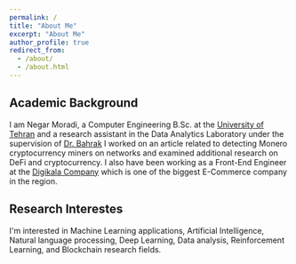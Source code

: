 ```yaml
---
permalink: /
title: "About Me"
excerpt: "About Me"
author_profile: true
redirect_from:
  - /about/
  - /about.html
---
```


## Academic Background

I am Negar Moradi, a Computer Engineering B.Sc. at the [University of Tehran](https://ut.ac.ir/en) and a research assistant in the Data Analytics Laboratory under the supervision of [Dr. Bahrak](https://ece.ut.ac.ir/en/~bahrak) I worked on an article related to detecting Monero cryptocurrency miners on networks and examined additional research on DeFi and cryptocurrency.
I also have been working as a Front-End Engineer at the [Digikala Company](https://www.digikala.com/) which is one of the biggest E-Commerce company in the region.

## Research Interestes

I'm interested in Machine Learning applications, Artificial Intelligence, Natural language processing, Deep Learning, Data analysis, Reinforcement Learning, and Blockchain research fields.
